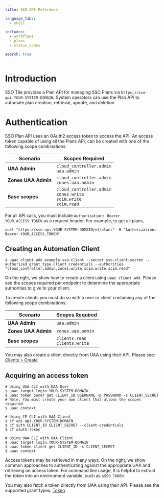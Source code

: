 ```yaml
---
title: SSO API Reference

language_tabs:
  - shell

includes:
  - workflows
  - plans
  - status_codes

search: true
---
```


# Introduction

SSO Tile provides a Plan API for managing SSO Plans via `https://sso-api.YOUR-SYSTEM-DOMAIN`.
System operators can use the Plan API to automate plan creation, retrieval, update, and deletion.

# Authentication

SSO Plan API uses an OAuth2 access token to access the API. An access token capable of using all the Plans API, can be created with one of the following scope combinations:

Scenario             | Scopes Required
-------------------- | -----
**UAA Admin**        | `cloud_controller.admin` <br> `uaa.admin`
**Zones UAA Admin**  | `cloud_controller.admin` <br> `zones.uaa.admin`
**Base scopes**      | `cloud_controller.admin` <br> `zones.write` <br> `scim.write` <br> `scim.read`

For all API calls, you must include `Authorization: Bearer YOUR_ACCESS_TOKEN` as a request header. For example, to get all plans,

`curl "https://sso-api.YOUR-SYSTEM-DOMAIN/v1/plans" -H "Authorization: Bearer YOUR_ACCESS_TOKEN"`

## Creating an Automation Client

```
$ uaac client add example-sso-client --secret sso-client-secret --authorized_grant_type client_credentials --authorities "cloud_controller.admin,zones.write,scim.write,scim.read"
```

On the right, we show how to create a client using `uaac client add`. Please see the scopes required per endpoint to determine the appropriate authorities to give to your client.

To create clients you must do so with a user or client containing any of the following scope combinations:

Scenario             | Scopes Required
-------------------- | -----
**UAA Admin**        | `uaa.admin`
**Zones UAA Admin**  | `zones.uaa.admin`
**Base scopes**      | `clients.read` <br> `clients.write`


You may also create a client directly from UAA using their API. Please see: [Clients > Create](http://docs.cloudfoundry.org/api/uaa/)

## Acquiring an access token

```
# Using UAA CLI with UAA User
$ uaac target login.YOUR-SYSTEM-DOMAIN
$ uaac token owner get CLIENT_ID USERNAME -p PASSWORD -s CLIENT_SECRET
# Note: You must create your own client that allows the scopes required
$ uaac context
```

```
# Using CF CLI with UAA Client
$ cf api api.YOUR-SYSTEM-DOMAIN
$ cf auth CLIENT_ID CLIENT_SECRET --client-credentials
$ cf oauth-token
```

```
# Using UAA CLI with UAA Client
$ uaac target login.YOUR-SYSTEM-DOMAIN
$ uaac token client get CLIENT_ID -s CLIENT_SECRET
$ uaac context
```

Access tokens may be retrieved in many ways. On the right, we show common approaches to
authenticating against the appropriate UAA and retrieving an access token. For command line usage, it is helpful to extract the token into an environment variable, such as `$SSO_TOKEN`.

You may also fetch a token directly from UAA using their API. Please see the supported grant types: [Token](http://docs.cloudfoundry.org/api/uaa/)
